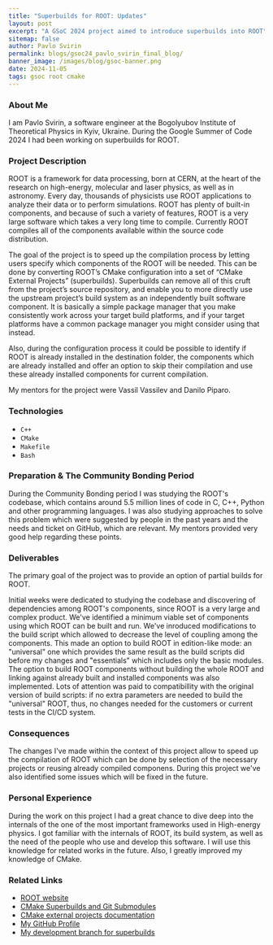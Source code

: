 ```yaml
---
title: "Superbuilds for ROOT: Updates"
layout: post
excerpt: "A GSoC 2024 project aimed to introduce superbuilds into ROOT"
sitemap: false
author: Pavlo Svirin
permalink: blogs/gsoc24_pavlo_svirin_final_blog/
banner_image: /images/blog/gsoc-banner.png
date: 2024-11-05
tags: gsoc root cmake
---
```


### About Me

I am Pavlo Svirin, a software engineer at the Bogolyubov Institute of Theoretical Physics in Kyiv, Ukraine. During the Google Summer of Code 2024 I had been working  on superbuilds for ROOT.

### Project Description

ROOT is a framework for data processing, born at CERN, at the heart of the research on high-energy, molecular and laser physics, as well as in astronomy. Every day, thousands of physicists use ROOT applications to analyze their data or to perform simulations.
ROOT has plenty of built-in components, and because of such a variety of features, ROOT is a very large software which takes a very long time to compile. Currently ROOT compiles all of the components available within the source code distribution.

The goal of the project is to speed up the compilation process by letting users specify which components of the ROOT will be needed. This can be done by converting ROOT’s CMake configuration into a set of “CMake External Projects” (superbuilds). Superbuilds can remove all of this cruft from the project’s source repository, and enable you to more directly use the upstream project’s build system as an independently built software component. It is basically a simple package manager that you make consistently work across your target build platforms, and if your target platforms have a common package manager you might consider using that instead.

Also, during the configuration process it could be possible to identify if ROOT is already installed in the destination folder, the components which are already installed and offer an option to skip their compilation and use these already installed components for current compilation.

My mentors for the project were Vassil Vassilev and Danilo Piparo.


### Technologies

* `C++`
* `CMake`
* `Makefile`
* `Bash`

### Preparation & The Community Bonding Period

During the Community Bonding period I was studying the ROOT's codebase, which contains around 5.5 million lines of code in C, C++, Python and other programming languages.
I was also studying approaches to solve this problem which were suggested by people in the past years and the needs and ticket on GitHub, which are relevant.
My mentors provided very good help regarding these points. 

### Deliverables

The primary goal of the project was to provide an option of partial builds for ROOT.

Initial weeks were dedicated to studying the codebase and discovering of dependencies among ROOT's components, since ROOT is a very large and complex product.
We've identified a minimum viable set of components using which ROOT can be built and run.
We've inroduced modifications to the build script which allowed to decrease the level of coupling among the components. This made an option to build ROOT in edition-like mode: an "universal" one which provides the same result as the build scripts did before my changes and "essentials" which includes only the basic modules.
The option to build ROOT components without building the whole ROOT and linking against already built and installed components was also implemented.
Lots of attention was paid to compatibillity with the original version of build scripts: if no extra parameters are needed to build the "universal" ROOT, thus, no changes needed for the customers or current tests in the CI/CD system.

### Consequences

The changes I've made within the context of this project allow to speed up the compilation of ROOT which can be done by selection of the necessary projects or reusing already compiled componens.
During this project we've also identified some issues which will be fixed in the future.


### Personal Experience

During the work on this project I had a great chance to dive deep into the internals of the one of the most important frameworks used in High-energy physics.
I got familiar with the internals of ROOT, its build system, as well as the need of the people who use and develop this software.
I will use this knowledge for related works in the future.
Also, I greatly improved my knowledge of CMake.

### Related Links

- [ROOT website](https://root.cern)
- [CMake Superbuilds and Git Submodules](https://www.kitware.com/cmake-superbuilds-git-submodules/)
- [CMake external projects documentation](https://cmake.org/cmake/help/latest/module/ExternalProject.html)
- [My GitHub Profile](https://github.com/pavlo-svirin)
- [My development branch for superbuilds](https://github.com/pavlo-svirin/root/tree/superbuilds)
